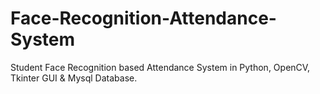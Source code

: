 # Face-Recognition-Attendance-System
Student Face Recognition based Attendance System in Python, OpenCV, Tkinter GUI &amp; Mysql Database. 
